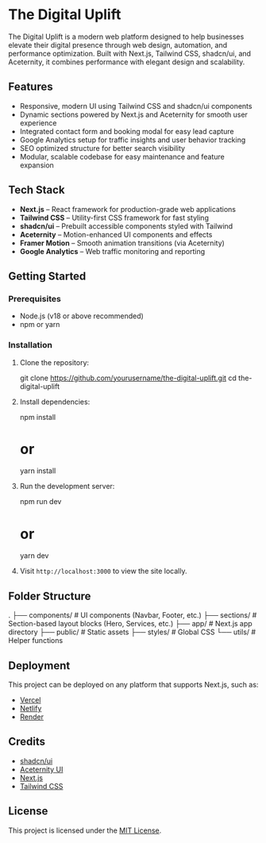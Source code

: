 
# The Digital Uplift

The Digital Uplift is a modern web platform designed to help businesses elevate their digital presence through web design, automation, and performance optimization. Built with Next.js, Tailwind CSS, shadcn/ui, and Aceternity, it combines performance with elegant design and scalability.

## Features

- Responsive, modern UI using Tailwind CSS and shadcn/ui components
- Dynamic sections powered by Next.js and Aceternity for smooth user experience
- Integrated contact form and booking modal for easy lead capture
- Google Analytics setup for traffic insights and user behavior tracking
- SEO optimized structure for better search visibility
- Modular, scalable codebase for easy maintenance and feature expansion

## Tech Stack

- **Next.js** – React framework for production-grade web applications
- **Tailwind CSS** – Utility-first CSS framework for fast styling
- **shadcn/ui** – Prebuilt accessible components styled with Tailwind
- **Aceternity** – Motion-enhanced UI components and effects
- **Framer Motion** – Smooth animation transitions (via Aceternity)
- **Google Analytics** – Web traffic monitoring and reporting

## Getting Started

### Prerequisites

- Node.js (v18 or above recommended)
- npm or yarn

### Installation

1. Clone the repository:

   git clone https://github.com/yourusername/the-digital-uplift.git
   cd the-digital-uplift


2. Install dependencies:


   npm install
   # or
   yarn install


3. Run the development server:


   npm run dev
   # or
   yarn dev


4. Visit `http://localhost:3000` to view the site locally.

## Folder Structure


.
├── components/       # UI components (Navbar, Footer, etc.)
├── sections/         # Section-based layout blocks (Hero, Services, etc.)
├── app/              # Next.js app directory
├── public/           # Static assets
├── styles/           # Global CSS
└── utils/            # Helper functions


## Deployment

This project can be deployed on any platform that supports Next.js, such as:

* [Vercel](https://vercel.com)
* [Netlify](https://www.netlify.com)
* [Render](https://render.com)

## Credits

* [shadcn/ui](https://ui.shadcn.com)
* [Aceternity UI](https://ui.aceternity.com)
* [Next.js](https://nextjs.org)
* [Tailwind CSS](https://tailwindcss.com)

## License

This project is licensed under the [MIT License](LICENSE).

